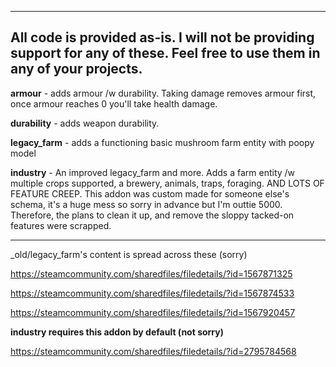 ------------------------------------------------------------------------------------------------------------------------
All code is provided as-is. I will not be providing support for any of these. Feel free to use them in any of your projects.
------------------------------------------------------------------------------------------------------------------------

**armour** - adds armour /w durability. Taking damage removes armour first, once armour reaches 0 you'll take health damage.

**durability** - adds weapon durability.

**legacy_farm** - adds a functioning basic mushroom farm entity with poopy model  

**industry** - An improved legacy_farm and more. Adds a farm entity /w multiple crops supported, a brewery, animals, traps, foraging. AND LOTS OF FEATURE CREEP. This addon was custom made for someone else's schema, it's a huge mess so sorry in advance but I'm outtie 5000. Therefore, the plans to clean it up, and remove the sloppy tacked-on features were scrapped.

------------------------------------------------------------------------------------------------------------------------
_old/legacy_farm's content is spread across these (sorry)

https://steamcommunity.com/sharedfiles/filedetails/?id=1567871325

https://steamcommunity.com/sharedfiles/filedetails/?id=1567874533

https://steamcommunity.com/sharedfiles/filedetails/?id=1567920457


__industry requires this addon by default (not sorry)__

https://steamcommunity.com/sharedfiles/filedetails/?id=2795784568
